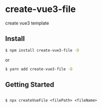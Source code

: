 # create-vue3-file

create vue3 template

## Install

````bash
$ npm install create-vue3-file -D
````

or

````bash
$ yarn add create-vue3-file -D
````
## Getting Started

````

$ npx createVueFile <filePath> <fileName>
